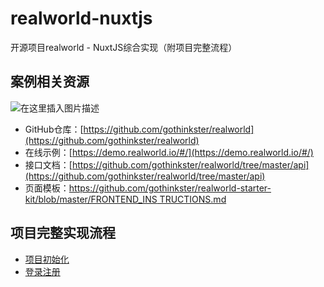 # realworld-nuxtjs
开源项目realworld - NuxtJS综合实现（附项目完整流程）

## 案例相关资源
![在这里插入图片描述](https://img-blog.csdnimg.cn/20210104225015863.png)

- GitHub仓库：[https://github.com/gothinkster/realworld](https://github.com/gothinkster/realworld)
- 在线示例：[https://demo.realworld.io/#/](https://demo.realworld.io/#/)
- 接口文档：[https://github.com/gothinkster/realworld/tree/master/api](https://github.com/gothinkster/realworld/tree/master/api)
- 页面模板：[https://github.com/gothinkster/realworld-starter-kit/blob/master/FRONTEND_INS
TRUCTIONS.md](https://github.com/gothinkster/realworld-starter-kit/blob/master/FRONTEND_INSTRUCTIONS.md)

## 项目完整实现流程

- [项目初始化](https://github.com/shiguanghai/realworld-nuxtjs/blob/master/%E9%A1%B9%E7%9B%AE%E5%88%9D%E5%A7%8B%E5%8C%96.md)
- [登录注册](https://github.com/shiguanghai/realworld-nuxtjs/blob/master/%E7%99%BB%E5%BD%95%E6%B3%A8%E5%86%8C.md)